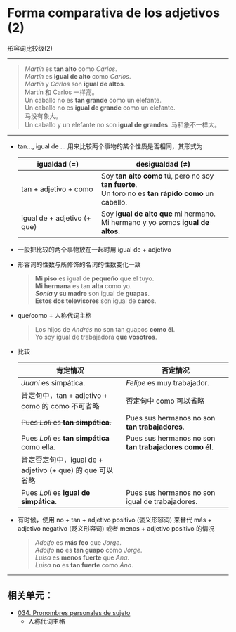 # Forma comparativa de los adjetivos (2)
形容词比较级(2)

-----

> *Martín* es **tan alto** como *Carlos*.
> <br> *Martín* es **igual de alto** como *Carlos*.
> <br> *Martín* y *Carlos* son **igual de altos**.
> <br> Martín 和 Carlos 一样高。
> <br> Un caballo no es **tan grande** como un elefante.
> <br> Un caballo no es **igual de grande** como un elefante.
> <br> 马没有象大。
> <br> Un caballo y un elefante no son **igual de grandes**.
> 马和象不一样大。

-----

- tan..., igual de ... 用来比较两个事物的某个性质是否相同，其形式为

  | igualdad (=) |  desigualdad (≠) |
  | ---- | ---- |
  | tan + adjetivo + como |  Soy **tan alto como** tú, pero no soy **tan fuerte**. <br> Un toro no es **tan rápido como** un caballo.
  | igual de + adjetivo (+ que) |  Soy **igual de alto que** mi hermano. <br> Mi hermano y yo somos **igual de altos**. |

- 一般把比较的两个事物放在一起时用 igual de + adjetivo

- 形容词的性数与所修饰的名词的性数变化一致
  > **Mi piso** es igual de **pequeño** que el tuyo. <br>
  > **Mi hermana** es tan **alta** como yo. <br>
  > **_Sonia_ y su madre** son igual de **guapas**. <br>
  > **Estos dos televisores** son igual de **caros**.

- que/como + 人称代词主格
  > Los hijos de _Andrés_ no son tan guapos **como él**. <br>
  > Yo soy igual de trabajadora **que vosotros**.

- 比较

  | 肯定情况 | 否定情况 |
  | ---- | ---- |
  | _Juani_ es simpática. |  _Felipe_ es muy trabajador.  |
  | 肯定句中，tan + adjetivo + como 的 como 不可省略  |  否定句中 como 可以省略  |
  | <del>Pues _Loli_ es **tan simpática**.</del> |  Pues sus hermanos no son **tan trabajadores**.  |
  | Pues _Loli_ es **tan simpática** como ella. |  Pues sus hermanos no son **tan trabajadores como él**.  |
  | 肯定否定句中，igual de + adjetivo (+ que) 的 que 可以省略  |   |
  | Pues _Loli_ es **igual de simpática**.  |  Pues sus hermanos no son igual de trabajadores.  |

- 有时候，使用 no + tan + adjetivo positivo (褒义形容词) 来替代 más + adjetivo negativo (贬义形容词) 或者 menos + adjetivo positivo 的情况

  > _Adolfo_ es **más feo** que _Jorge_. <br>
  >  _Adolfo_ **no** es **tan guapo** como _Jorge_. <br>
  > _Luisa_ es __menos fuerte__ que _Ana_. <br>
  > _Luisa_ **no** es **tan fuerte** como *Ana*.


----

## 相关单元：

- [034. Pronombres personales de sujeto](034-yo-tú-él.md)
  - 人称代词主格
